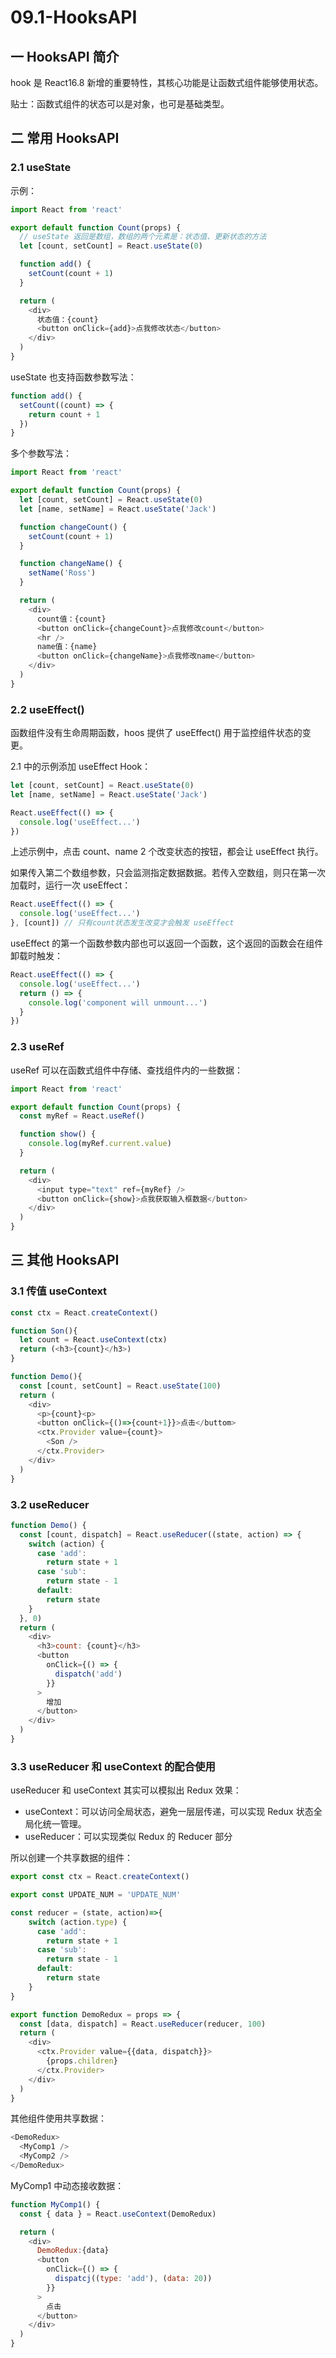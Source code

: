 # 09.1-HooksAPI

## 一 HooksAPI 简介

hook 是 React16.8 新增的重要特性，其核心功能是让函数式组件能够使用状态。

贴士：函数式组件的状态可以是对象，也可是基础类型。

## 二 常用 HooksAPI

### 2.1 useState

示例：

```js
import React from 'react'

export default function Count(props) {
  // useState 返回是数组，数组的两个元素是：状态值、更新状态的方法
  let [count, setCount] = React.useState(0)

  function add() {
    setCount(count + 1)
  }

  return (
    <div>
      状态值：{count}
      <button onClick={add}>点我修改状态</button>
    </div>
  )
}
```

useState 也支持函数参数写法：

```js
function add() {
  setCount((count) => {
    return count + 1
  })
}
```

多个参数写法：

```js
import React from 'react'

export default function Count(props) {
  let [count, setCount] = React.useState(0)
  let [name, setName] = React.useState('Jack')

  function changeCount() {
    setCount(count + 1)
  }

  function changeName() {
    setName('Ross')
  }

  return (
    <div>
      count值：{count}
      <button onClick={changeCount}>点我修改count</button>
      <hr />
      name值：{name}
      <button onClick={changeName}>点我修改name</button>
    </div>
  )
}
```

### 2.2 useEffect()

函数组件没有生命周期函数，hoos 提供了 useEffect() 用于监控组件状态的变更。

2.1 中的示例添加 useEffect Hook：

```js
let [count, setCount] = React.useState(0)
let [name, setName] = React.useState('Jack')

React.useEffect(() => {
  console.log('useEffect...')
})
```

上述示例中，点击 count、name 2 个改变状态的按钮，都会让 useEffect 执行。

如果传入第二个数组参数，只会监测指定数据数据。若传入空数组，则只在第一次加载时，运行一次 useEffect：

```js
React.useEffect(() => {
  console.log('useEffect...')
}, [count]) // 只有count状态发生改变才会触发 useEffect
```

useEffect 的第一个函数参数内部也可以返回一个函数，这个返回的函数会在组件卸载时触发：

```js
React.useEffect(() => {
  console.log('useEffect...')
  return () => {
    console.log('component will unmount...')
  }
})
```

### 2.3 useRef

useRef 可以在函数式组件中存储、查找组件内的一些数据：

```js
import React from 'react'

export default function Count(props) {
  const myRef = React.useRef()

  function show() {
    console.log(myRef.current.value)
  }

  return (
    <div>
      <input type="text" ref={myRef} />
      <button onClick={show}>点我获取输入框数据</button>
    </div>
  )
}
```

## 三 其他 HooksAPI

### 3.1 传值 useContext

```js
const ctx = React.createContext()

function Son(){
  let count = React.useContext(ctx)
  return (<h3>{count}</h3>)
}

function Demo(){
  const [count, setCount] = React.useState(100)
  return (
    <div>
      <p>{count}<p>
      <button onClick={()=>{count+1}}>点击</buttom>
      <ctx.Provider value={count}>
        <Son />
      </ctx.Provider>
    </div>
  )
}
```

### 3.2 useReducer

```js
function Demo() {
  const [count, dispatch] = React.useReducer((state, action) => {
    switch (action) {
      case 'add':
        return state + 1
      case 'sub':
        return state - 1
      default:
        return state
    }
  }, 0)
  return (
    <div>
      <h3>count: {count}</h3>
      <button
        onClick={() => {
          dispatch('add')
        }}
      >
        增加
      </button>
    </div>
  )
}
```

### 3.3 useReducer 和 useContext 的配合使用

useReducer 和 useContext 其实可以模拟出 Redux 效果：

- useContext：可以访问全局状态，避免一层层传递，可以实现 Redux 状态全局化统一管理。
- useReducer：可以实现类似 Redux 的 Reducer 部分

所以创建一个共享数据的组件：

```js
export const ctx = React.createContext()

export const UPDATE_NUM = 'UPDATE_NUM'

const reducer = (state, action)=>{
    switch (action.type) {
      case 'add':
        return state + 1
      case 'sub':
        return state - 1
      default:
        return state
    }
}

export function DemoRedux = props => {
  const [data, dispatch] = React.useReducer(reducer, 100)
  return (
    <div>
      <ctx.Provider value={{data, dispatch}}>
        {props.children}
      </ctx.Provider>
    </div>
  )
}
```

其他组件使用共享数据：

```js
<DemoRedux>
  <MyComp1 />
  <MyComp2 />
</DemoRedux>
```

MyComp1 中动态接收数据：

```js
function MyComp1() {
  const { data } = React.useContext(DemoRedux)

  return (
    <div>
      DemoRedux:{data}
      <button
        onClick={() => {
          dispatcj((type: 'add'), (data: 20))
        }}
      >
        点击
      </button>
    </div>
  )
}
```
